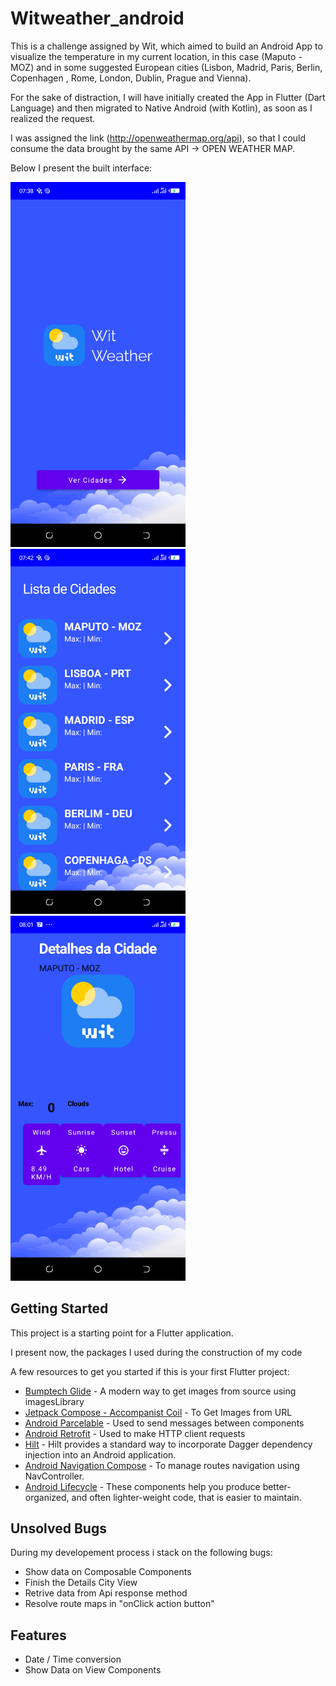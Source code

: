 # Witweather_android

This is a challenge assigned by Wit, which aimed to build an Android App to visualize the temperature in my current location, in this case (Maputo - MOZ) and in some suggested European cities (Lisbon, Madrid, Paris, Berlin, Copenhagen , Rome, London, Dublin, Prague and Vienna).

For the sake of distraction, I will have initially created the App in Flutter (Dart Language) and then migrated to Native Android (with Kotlin), as soon as I realized the request.

I was assigned the link (http://openweathermap.org/api), so that I could consume the data brought by the same API -> OPEN WEATHER MAP.

Below I present the built interface: 
<div style="display: inline_block">
<img  alt="Kcumbe-Splash" src="https://github.com/nakatsinho/witweather_android/blob/master/preview/screenshot-1635140284213.png" width="280px">
<img  alt="Kcumbe-AllCities" src="https://github.com/nakatsinho/witweather_android/blob/master/preview/screenshot-1635140570735.png" width="280px">
<img  alt="Kcumbe-Details" src="https://github.com/nakatsinho/witweather_android/blob/master/preview/screenshot-1635141720926.png" width="280px">
 </div>

## Getting Started

This project is a starting point for a Flutter application.

I present now, the packages I used during the construction of my code 

A few resources to get you started if this is your first Flutter project:

- [Bumptech Glide](https://github.com/bumptech/glide) - A modern way to get images from source using imagesLibrary
- [Jetpack Compose - Accompanist Coil](https://coil-kt.github.io/coil/compose/) - To Get Images from URL
- [Android Parcelable](https://developer.android.com/reference/android/os/Parcelable) - Used to send messages between components 
- [Android Retrofit](https://square.github.io/retrofit/) - Used to make HTTP client requests
- [Hilt](https://dagger.dev/hilt/) - Hilt provides a standard way to incorporate Dagger dependency injection into an Android application.
- [Android Navigation Compose](https://developer.android.com/jetpack/compose/navigation) - To manage routes navigation using NavController.
- [Android Lifecycle](https://developer.android.com/jetpack/androidx/releases/lifecycle#kts) - These components help you produce better-organized, and often lighter-weight code, that is easier to maintain.

## Unsolved Bugs

During my developement process i stack on the following bugs:
- Show data on Composable Components
- Finish the Details City View
- Retrive data from Api response method
- Resolve route maps in "onClick action button"

## Features
- Date / Time conversion
- Show Data on View Components
